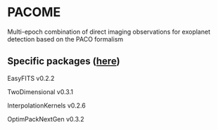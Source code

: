 # PACOME
Multi-epoch combination of direct imaging observations for exoplanet detection based on the PACO formalism

## Specific packages ([here](https://github.com/emmt))

EasyFITS v0.2.2

TwoDimensional v0.3.1

InterpolationKernels v0.2.6

OptimPackNextGen v0.3.2
